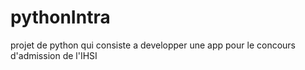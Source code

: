 # pythonIntra
projet de python qui consiste a developper une app pour le concours d'admission de l'IHSI
